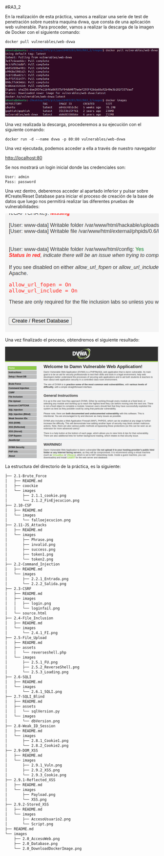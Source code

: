 #RA3_2

En la realización de esta práctica, vamos a realizar una serie de test de penetración sobre nuestra maquina dvwa, que consta de una aplicación web vulnerable. Para proceder, vamos a realizar la descarga de la imagen de Docker con el siguiente comando:

    docker pull vulnerables/web-dvwa

![ImageDownload](./images/2.0_DownloadDockerImage.png)

Una vez realizada la descarga, procederemos a su ejecución con el siguiente comando:

    docker run -d --name dvwa -p 80:80 vulnerables/web-dvwa

Una vez ejecutada, podemos acceder a ella a través de nuestro navegador 

[http://localhost:80](http://localhost:80)

Se nos mostrará un login inicial donde las credenciales son:

    User: admin
    Pass: password

Una vez dentro, deberemos acceder al apartado inferior y pulsar sobre #Create/Reset Database para iniciar el proceso de creación de la base de datos que luego nos permitirá realizar las diferentes pruebas de vulnerabilidades:

![Reset DB](./images/2.0_Database.png)

Una vez finalizado el proceso, obtendremos el siguiente resultado:

![Acceso Web](./images/2.0_AccesoWeb.png) 

La estructura del directorio de la práctica, es la siguiente:

```
├── 2.1-Brute_Force
│   ├── README.md
│   ├── coockie
│   └── images
│       ├── 2.1.1_cookie.png
│       └── 2.1.2_FinEjecucion.png
├── 2.10-CSP
│   ├── README.md
│   └── images
│       └── falloejecucion.png
├── 2.11-JS_Attacks
│   ├── README.md
│   └── images
│       ├── Phrase.png
│       ├── invalid.png
│       ├── success.png
│       ├── token1.png
│       └── token2.png
├── 2.2-Command_Injection
│   ├── README.md
│   └── images
│       ├── 2.2.1_Entrada.png
│       └── 2.2.2_Salida.png
├── 2.3-CSRF
│   ├── README.md
│   ├── images
│   │   ├── login.png
│   │   └── loginfail.png
│   └── source.html
├── 2.4-File_Inclusion
│   ├── README.md
│   └── images
│       └── 2.4.1_FI.png
├── 2.5-File_Upload
│   ├── README.md
│   ├── assets
│   │   └── reverseshell.php
│   └── images
│       ├── 2.5.1_FU.png
│       ├── 2.5.2_ReverseShell.png
│       └── 2.5.3_Loading.png
├── 2.6-SQLI
│   ├── README.md
│   └── images
│       └── 2.6.1_SQLI.png
├── 2.7-SQLI_Blind
│   ├── README.md
│   ├── assets
│   │   └── sqlVersion.py
│   └── images
│       └── dbVersion.png
├── 2.8-Weak_ID_Session
│   ├── README.md
│   └── images
│       ├── 2.8.1_Cookie1.png
│       └── 2.8.2_Cookie2.png
├── 2.9-DOM_XSS
│   ├── README.md
│   └── images
│       ├── 2.9.1_Vuln.png
│       ├── 2.9.2_XSS.png
│       └── 2.9.3_Cookie.png
├── 2.9.1-Reflected_XSS
│   ├── README.md
│   └── images
│       ├── Payload.png
│       └── XSS.png
├── 2.9.2-Stored_XSS
│   ├── README.md
│   └── images
│       ├── AccesoUsuario2.png
│       └── Script.png
├── README.md
└── images
    ├── 2.0_AccesoWeb.png
    ├── 2.0_Database.png
    └── 2.0_DownloadDockerImage.png
```
